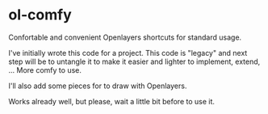 # ol-comfy

Confortable and convenient Openlayers shortcuts for standard usage.

I've initially wrote this code for a project.
This code is "legacy" and next step will be to untangle it
to make it easier and lighter to implement, extend, ...
More comfy to use.

I'll also add some pieces for to draw with Openlayers.

Works already well, but please, wait a little bit before to use it.
